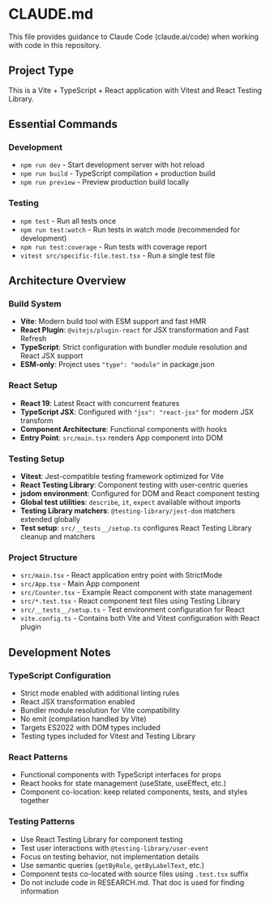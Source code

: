 # CLAUDE.md

This file provides guidance to Claude Code (claude.ai/code) when working with code in this repository.

## Project Type
This is a Vite + TypeScript + React application with Vitest and React Testing Library.

## Essential Commands

### Development
- `npm run dev` - Start development server with hot reload
- `npm run build` - TypeScript compilation + production build
- `npm run preview` - Preview production build locally

### Testing
- `npm test` - Run all tests once
- `npm run test:watch` - Run tests in watch mode (recommended for development)
- `npm run test:coverage` - Run tests with coverage report
- `vitest src/specific-file.test.tsx` - Run a single test file

## Architecture Overview

### Build System
- **Vite**: Modern build tool with ESM support and fast HMR
- **React Plugin**: `@vitejs/plugin-react` for JSX transformation and Fast Refresh
- **TypeScript**: Strict configuration with bundler module resolution and React JSX support
- **ESM-only**: Project uses `"type": "module"` in package.json

### React Setup
- **React 19**: Latest React with concurrent features
- **TypeScript JSX**: Configured with `"jsx": "react-jsx"` for modern JSX transform
- **Component Architecture**: Functional components with hooks
- **Entry Point**: `src/main.tsx` renders App component into DOM

### Testing Setup
- **Vitest**: Jest-compatible testing framework optimized for Vite
- **React Testing Library**: Component testing with user-centric queries
- **jsdom environment**: Configured for DOM and React component testing
- **Global test utilities**: `describe`, `it`, `expect` available without imports
- **Testing Library matchers**: `@testing-library/jest-dom` matchers extended globally
- **Test setup**: `src/__tests__/setup.ts` configures React Testing Library cleanup and matchers

### Project Structure
- `src/main.tsx` - React application entry point with StrictMode
- `src/App.tsx` - Main App component
- `src/Counter.tsx` - Example React component with state management
- `src/*.test.tsx` - React component test files using Testing Library
- `src/__tests__/setup.ts` - Test environment configuration for React
- `vite.config.ts` - Contains both Vite and Vitest configuration with React plugin

## Development Notes

### TypeScript Configuration
- Strict mode enabled with additional linting rules
- React JSX transformation enabled
- Bundler module resolution for Vite compatibility
- No emit (compilation handled by Vite)
- Targets ES2022 with DOM types included
- Testing types included for Vitest and Testing Library

### React Patterns
- Functional components with TypeScript interfaces for props
- React hooks for state management (useState, useEffect, etc.)
- Component co-location: keep related components, tests, and styles together

### Testing Patterns
- Use React Testing Library for component testing
- Test user interactions with `@testing-library/user-event`
- Focus on testing behavior, not implementation details
- Use semantic queries (`getByRole`, `getByLabelText`, etc.)
- Component tests co-located with source files using `.test.tsx` suffix
- Do not include code in RESEARCH.md. That doc is used for finding information